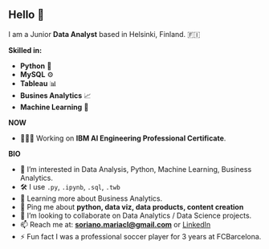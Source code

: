 ## Hello 👋
I am a Junior **Data Analyst** based in Helsinki, Finland. 🇫🇮 

**Skilled in:**
 - **Python** 🐍
 - **MySQL** ⚙️
 - **Tableau** 📊
 - **Busines Analytics** 📈
 - **Machine Learning** 🧠


**NOW**
- 👩🏽‍💻 Working on **IBM AI Engineering Professional Certificate**.


**BIO**
- 👀 I’m interested in Data Analysis, Python, Machine Learning, Business Analytics.
- 🛠 I use ```.py```, ```.ipynb```, ```.sql```, ```.twb```
- 🌱 Learning more about Business Analytics.
- 💬 Ping me about **python, data viz, data products, content creation**
- 🤝 I’m looking to collaborate on Data Analytics / Data Science projects.
- 📫 Reach me at: **soriano.mariacl@gmail.com** or [LinkedIn](https://www.linkedin.com/in/sorianom/)
- ⚡ Fun fact I was a professional soccer player for 3 years at FCBarcelona.
